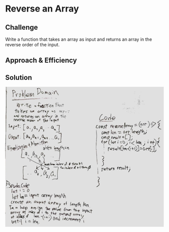 # Reverse an Array

## Challenge
Write a function that takes an array as input and returns an array in the reverse order of the input.

## Approach & Efficiency

## Solution

![Whiteboard](../../assests/whiteboard.jpg "Whiteboard")
